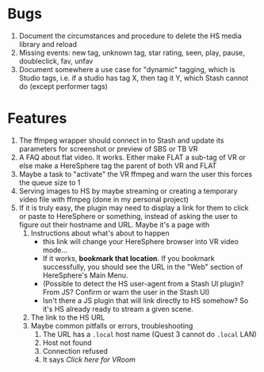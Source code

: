Bugs
====

1. Document the circumstances and procedure to delete the HS media library and reload
1. Missing events: new tag, unknown tag, star rating, seen, play, pause, doubleclick, fav, unfav
1. Document somewhere a use case for "dynamic" tagging, which is Studio tags, i.e. if a studio has tag X, then tag it Y, which Stash cannot do (except performer tags)

Features
========

1. The ffmpeg wrapper should connect in to Stash and update its parameters for screenshot or preview of SBS or TB VR
1. A FAQ about flat video. It works. Either make FLAT a sub-tag of VR or else make a HereSphere tag the parent of both VR and FLAT
1. Maybe a task to "activate" the VR ffmpeg and warn the user this forces the queue size to 1
1. Serving images to HS by maybe streaming or creating a temporary video file with ffmpeg (done in my personal project)
1. If it is truly easy, the plugin may need to display a link for them to click or paste to HereSphere or something, instead of asking the user to figure out their hostname and URL. Maybe it's a page with
    1. Instructions about what's about to happen
        - this link will change your HereSphere browser into VR video mode...
        - If it works, **bookmark that location**. If you bookmark successfully, you should see the URL in the "Web" section of HereSphere's Main Menu.
        - (Possible to detect the HS user-agent from a Stash UI plugin? From JS? Confirm or warn the user in the Stash UI)
        - Isn't there a JS plugin that will link directly to HS somehow? So it's HS already ready to stream a given scene.
    1. The link to the HS URL
    1. Maybe common pitfalls or errors, troubleshooting
        1. The URL has a `.local` host name (Quest 3 cannot do `.local` LAN)
        1. Host not found
        1. Connection refused
        1. It says *Click here for VRoom*